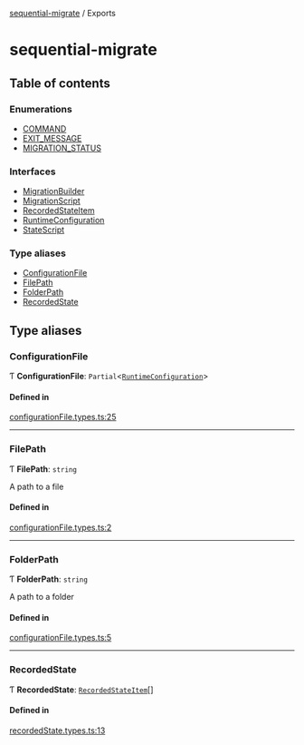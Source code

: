 [sequential-migrate](README.md) / Exports

# sequential-migrate

## Table of contents

### Enumerations

- [COMMAND](enums/COMMAND.md)
- [EXIT\_MESSAGE](enums/EXIT_MESSAGE.md)
- [MIGRATION\_STATUS](enums/MIGRATION_STATUS.md)

### Interfaces

- [MigrationBuilder](interfaces/MigrationBuilder.md)
- [MigrationScript](interfaces/MigrationScript.md)
- [RecordedStateItem](interfaces/RecordedStateItem.md)
- [RuntimeConfiguration](interfaces/RuntimeConfiguration.md)
- [StateScript](interfaces/StateScript.md)

### Type aliases

- [ConfigurationFile](modules.md#configurationfile)
- [FilePath](modules.md#filepath)
- [FolderPath](modules.md#folderpath)
- [RecordedState](modules.md#recordedstate)

## Type aliases

### ConfigurationFile

Ƭ **ConfigurationFile**: `Partial`<[`RuntimeConfiguration`](interfaces/RuntimeConfiguration.md)\>

#### Defined in

[configurationFile.types.ts:25](https://github.com/Ivo-Evans/sequential-migrate/blob/d1c17b9/src/types/configurationFile.types.ts#L25)

___

### FilePath

Ƭ **FilePath**: `string`

A path to a file

#### Defined in

[configurationFile.types.ts:2](https://github.com/Ivo-Evans/sequential-migrate/blob/d1c17b9/src/types/configurationFile.types.ts#L2)

___

### FolderPath

Ƭ **FolderPath**: `string`

A path to a folder

#### Defined in

[configurationFile.types.ts:5](https://github.com/Ivo-Evans/sequential-migrate/blob/d1c17b9/src/types/configurationFile.types.ts#L5)

___

### RecordedState

Ƭ **RecordedState**: [`RecordedStateItem`](interfaces/RecordedStateItem.md)[]

#### Defined in

[recordedState.types.ts:13](https://github.com/Ivo-Evans/sequential-migrate/blob/d1c17b9/src/types/recordedState.types.ts#L13)
